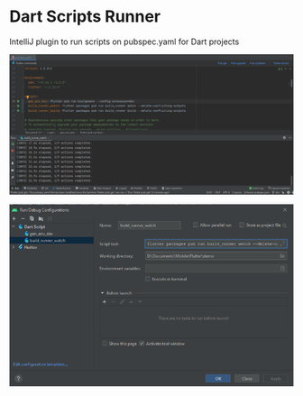 # Dart Scripts Runner

IntelliJ plugin to run scripts on pubspec.yaml for Dart projects

![Run script on pubspec.yaml](docs/images/pubspec-scripts-running.png)

![Edit run configuration](docs/images/dart-script-configuration.png)